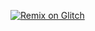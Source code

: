 [![Remix on Glitch](https://binbashbanana.github.io/deploy-buttons/buttons/remade/glitch.svg)](https://glitch.com/edit/#!/import/ooxcrimson/inter.git)
